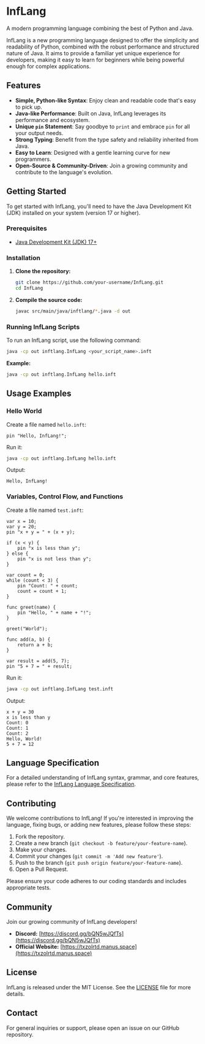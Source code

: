 # InfLang

A modern programming language combining the best of Python and Java.

InfLang is a new programming language designed to offer the simplicity and readability of Python, combined with the robust performance and structured nature of Java. It aims to provide a familiar yet unique experience for developers, making it easy to learn for beginners while being powerful enough for complex applications.



## Features

- **Simple, Python-like Syntax**: Enjoy clean and readable code that's easy to pick up.
- **Java-like Performance**: Built on Java, InfLang leverages its performance and ecosystem.
- **Unique `pin` Statement**: Say goodbye to `print` and embrace `pin` for all your output needs.
- **Strong Typing**: Benefit from the type safety and reliability inherited from Java.
- **Easy to Learn**: Designed with a gentle learning curve for new programmers.
- **Open-Source & Community-Driven**: Join a growing community and contribute to the language's evolution.



## Getting Started

To get started with InfLang, you'll need to have the Java Development Kit (JDK) installed on your system (version 17 or higher).

### Prerequisites
- [Java Development Kit (JDK) 17+](https://www.oracle.com/java/technologies/downloads/)

### Installation
1. **Clone the repository:**
   ```bash
   git clone https://github.com/your-username/InfLang.git
   cd InfLang
   ```

2. **Compile the source code:**
   ```bash
   javac src/main/java/inftlang/*.java -d out
   ```

### Running InfLang Scripts
To run an InfLang script, use the following command:

```bash
java -cp out inftlang.InfLang <your_script_name>.inft
```

**Example:**
```bash
java -cp out inftlang.InfLang hello.inft
```



## Usage Examples

### Hello World

Create a file named `hello.inft`:

```inftlang
pin "Hello, InfLang!";
```

Run it:

```bash
java -cp out inftlang.InfLang hello.inft
```

Output:

```
Hello, InfLang!
```

### Variables, Control Flow, and Functions

Create a file named `test.inft`:

```inftlang
var x = 10;
var y = 20;
pin "x + y = " + (x + y);

if (x < y) {
    pin "x is less than y";
} else {
    pin "x is not less than y";
}

var count = 0;
while (count < 3) {
    pin "Count: " + count;
    count = count + 1;
}

func greet(name) {
    pin "Hello, " + name + "!";
}

greet("World");

func add(a, b) {
    return a + b;
}

var result = add(5, 7);
pin "5 + 7 = " + result;
```

Run it:

```bash
java -cp out inftlang.InfLang test.inft
```

Output:

```
x + y = 30
x is less than y
Count: 0
Count: 1
Count: 2
Hello, World!
5 + 7 = 12
```



## Language Specification

For a detailed understanding of InfLang syntax, grammar, and core features, please refer to the [InfLang Language Specification](inftlang_spec.md).

## Contributing

We welcome contributions to InfLang! If you're interested in improving the language, fixing bugs, or adding new features, please follow these steps:

1. Fork the repository.
2. Create a new branch (`git checkout -b feature/your-feature-name`).
3. Make your changes.
4. Commit your changes (`git commit -m 'Add new feature'`).
5. Push to the branch (`git push origin feature/your-feature-name`).
6. Open a Pull Request.

Please ensure your code adheres to our coding standards and includes appropriate tests.

## Community

Join our growing community of InfLang developers!

- **Discord:** [https://discord.gg/bQN5wJQfTs](https://discord.gg/bQN5wJQfTs)
- **Official Website:** [https://txzolrtd.manus.space](https://txzolrtd.manus.space)

## License

InfLang is released under the MIT License. See the [LICENSE](LICENSE) file for more details.

## Contact

For general inquiries or support, please open an issue on our GitHub repository.

